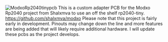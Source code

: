 ![ModxoRp2040tinypcb](https://github.com/modzvilleusa/Modxo-PCB-for-Rp2040-tiny/assets/43556656/2c6fa46a-789f-4449-a6ec-f3509852963f)
This is a custom adapter PCB for the Modxo Rp2040 project from Shalxmva to use an off the shelf rp2040-tiny. 
https://github.com/shalxmva/modxo
Please note that this project is fairly early in development. Pinouts may change down the line and more features are being added that will likely require additional hardware. 
I will update these pcbs as the project develops. 
